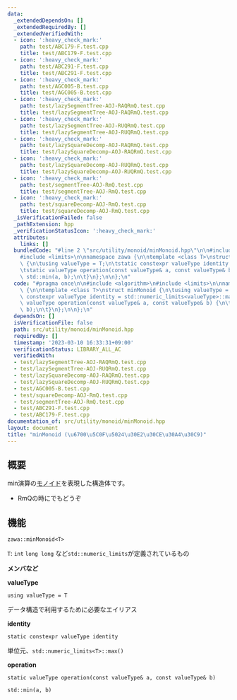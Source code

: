 ```yaml
---
data:
  _extendedDependsOn: []
  _extendedRequiredBy: []
  _extendedVerifiedWith:
  - icon: ':heavy_check_mark:'
    path: test/ABC179-F.test.cpp
    title: test/ABC179-F.test.cpp
  - icon: ':heavy_check_mark:'
    path: test/ABC291-F.test.cpp
    title: test/ABC291-F.test.cpp
  - icon: ':heavy_check_mark:'
    path: test/AGC005-B.test.cpp
    title: test/AGC005-B.test.cpp
  - icon: ':heavy_check_mark:'
    path: test/lazySegmentTree-AOJ-RAQRmQ.test.cpp
    title: test/lazySegmentTree-AOJ-RAQRmQ.test.cpp
  - icon: ':heavy_check_mark:'
    path: test/lazySegmentTree-AOJ-RUQRmQ.test.cpp
    title: test/lazySegmentTree-AOJ-RUQRmQ.test.cpp
  - icon: ':heavy_check_mark:'
    path: test/lazySquareDecomp-AOJ-RAQRmQ.test.cpp
    title: test/lazySquareDecomp-AOJ-RAQRmQ.test.cpp
  - icon: ':heavy_check_mark:'
    path: test/lazySquareDecomp-AOJ-RUQRmQ.test.cpp
    title: test/lazySquareDecomp-AOJ-RUQRmQ.test.cpp
  - icon: ':heavy_check_mark:'
    path: test/segmentTree-AOJ-RmQ.test.cpp
    title: test/segmentTree-AOJ-RmQ.test.cpp
  - icon: ':heavy_check_mark:'
    path: test/squareDecomp-AOJ-RmQ.test.cpp
    title: test/squareDecomp-AOJ-RmQ.test.cpp
  _isVerificationFailed: false
  _pathExtension: hpp
  _verificationStatusIcon: ':heavy_check_mark:'
  attributes:
    links: []
  bundledCode: "#line 2 \"src/utility/monoid/minMonoid.hpp\"\n\n#include <algorithm>\n\
    #include <limits>\n\nnamespace zawa {\n\ntemplate <class T>\nstruct minMonoid\
    \ {\n\tusing valueType = T;\n\tstatic constexpr valueType identity = std::numeric_limits<valueType>::max();\n\
    \tstatic valueType operation(const valueType& a, const valueType& b) {\n\t\treturn\
    \ std::min(a, b);\n\t}\n};\n\n};\n"
  code: "#pragma once\n\n#include <algorithm>\n#include <limits>\n\nnamespace zawa\
    \ {\n\ntemplate <class T>\nstruct minMonoid {\n\tusing valueType = T;\n\tstatic\
    \ constexpr valueType identity = std::numeric_limits<valueType>::max();\n\tstatic\
    \ valueType operation(const valueType& a, const valueType& b) {\n\t\treturn std::min(a,\
    \ b);\n\t}\n};\n\n};\n"
  dependsOn: []
  isVerificationFile: false
  path: src/utility/monoid/minMonoid.hpp
  requiredBy: []
  timestamp: '2023-03-10 16:33:31+09:00'
  verificationStatus: LIBRARY_ALL_AC
  verifiedWith:
  - test/lazySegmentTree-AOJ-RAQRmQ.test.cpp
  - test/lazySegmentTree-AOJ-RUQRmQ.test.cpp
  - test/lazySquareDecomp-AOJ-RAQRmQ.test.cpp
  - test/lazySquareDecomp-AOJ-RUQRmQ.test.cpp
  - test/AGC005-B.test.cpp
  - test/squareDecomp-AOJ-RmQ.test.cpp
  - test/segmentTree-AOJ-RmQ.test.cpp
  - test/ABC291-F.test.cpp
  - test/ABC179-F.test.cpp
documentation_of: src/utility/monoid/minMonoid.hpp
layout: document
title: "minMonoid (\u6700\u5C0F\u5024\u30E2\u30CE\u30A4\u30C9)"
---
```


## 概要

min演算の[モノイド](https://ja.wikipedia.org/wiki/%E3%83%A2%E3%83%8E%E3%82%A4%E3%83%89)を表現した構造体です。
- RmQの時にでもどうぞ

## 機能

```
zawa::minMonoid<T>
```
`T`: `int` `long long` など`std::numeric_limits`が定義されているもの

**メンバなど**

**valueType**
```
using valueType = T
```

データ構造で利用するために必要なエイリアス

**identity**
```
static constexpr valueType identity
```
単位元、`std::numeric_limits<T>::max()`

**operation**
```
static valueType operation(const valueType& a, const valueType& b)
```
`std::min(a, b)`
